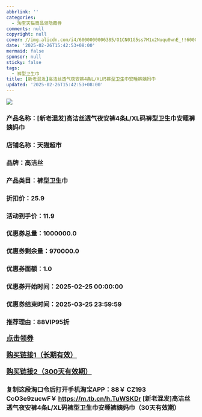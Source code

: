 ```yaml
---
abbrlink: ''
categories:
  - 淘宝天猫商品领隐藏券
comments: null
copyright: null
cover: //img.alicdn.com/i4/6000000006385/O1CN01G5ss7M1x2Nuqu8wnE_!!6000000006385-0-sm.jpg
date: '2025-02-26T15:42:53+08:00'
mermaid: false
sponsor: null
sticky: false
tags:
  - 裤型卫生巾
title: [新老混发]高洁丝透气夜安裤4条L/XL码裤型卫生巾安睡裤姨妈巾
updated: '2025-02-26T15:42:53+08:00'
--- 
```


![](//img.alicdn.com/i4/6000000006385/O1CN01G5ss7M1x2Nuqu8wnE_!!6000000006385-0-sm.jpg)

### 产品名称：[新老混发]高洁丝透气夜安裤4条L/XL码裤型卫生巾安睡裤姨妈巾
### 店铺名称：天猫超市
### 品牌：高洁丝
### 产品类目：裤型卫生巾
### 折扣价：25.9
### 活动到手价：11.9
### 优惠券总量：1000000.0
### 优惠券剩余量：970000.0
### 优惠券面额：1.0
### 优惠券开始时间：2025-02-25 00:00:00	
### 优惠券结束时间：2025-03-25 23:59:59	
### 推荐理由：88VIP95折

<p style="font-size: 18px; font-weight: bold;">
  <a href="https://uland.taobao.com/coupon/edetail?e=LMZbuQaU%2BKWlhHvvyUNXZfh8CuWt5YH5OVuOuRD5gLJMmdsrkidbOWBzzpT26idJv50ajSBMa1FuidJXinZPBXM7lDdiYHmJ0ZgcuC0HhPb1vCxAG7%2Bc8Xra4KGnS9GefdVVjp4PyQTyMW3eIAWKRa6LeGhgJY%2B%2F7NjcxRIBfQbVM%2Fe4LpP7Oq9ple94x%2FzCiKyOT%2F7IxqUXx0iJQMODC8z%2BqQ6G6CH%2Bl9JUUlFRIV%2BKKoz%2FahSTdjW6CW2SaWtRHsHfkY5nVlAaQcAM%2FbthayDr7OlWOTHATSwRXd%2Bg%2BDZwjMTi6JY3u0ih0lGeG0N9swDhlpaMEawCGruttYDvNg%3D%3D&traceId=21665f9817407225954674899d132c&union_lens=lensId%3AOPT%401740722610%400bf8ca63_0d67_1954b2721ee_32fc%4001%40eyJmbG9vcklkIjo3MzM1NH0ie" target="_blank">点击领券</a>
</p>
<p style="font-size: 18px; font-weight: bold;">
  <a href="https://s.click.taobao.com/t?e=m%3D2%26s%3DmjlOKV5En2lw4vFB6t2Z2ueEDrYVVa64K7Vc7tFgwiHjf2vlNIV67kyLuerTQxoGtTN3K9waqqj3ID%2FV1RqsF4wnCJeELi4I%2FIEn%2BS1IjHAB0ghlTd7WlZVm%2FOAUUFw71qrpxiwMoCNxc1AtbZGVSz1as9dE8xRAUY7hrUMeysSMHuv7RoNv0Q0jFsbsQ7KWJcpAYxPv%2BBlFpGVbw%2FAJ3YSx%2BZLhmu1Yop%2FSIA6DzHRzoJmAjiaoXcwiJdU5NoyvjCYtYGASbzRUrFwjXfRKMROfYmExpA2104bt%2FCh0HCYhxHVAXAnYFhiVpgG0MD7n%2BIup62zqUgk%3D" target="_blank">购买链接1（长期有效）</a>
</p>
<p style="font-size: 18px; font-weight: bold;">
  <a href="https://s.click.taobao.com/4TPLRYs" target="_blank">购买链接2（300天有效期）</a>
</p>

### 复制这段淘口令后打开手机淘宝APP：88￥ CZ193 CcO3e9zucwF￥ https://m.tb.cn/h.TuWSKDr  [新老混发]高洁丝透气夜安裤4条L/XL码裤型卫生巾安睡裤姨妈巾（30天有效期）

